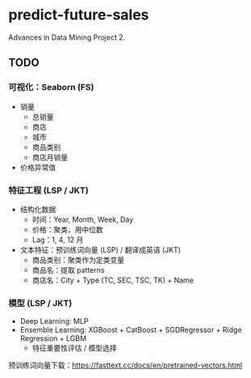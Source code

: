 # predict-future-sales
Advances in Data Mining Project 2.

## TODO
### 可视化：Seaborn (FS)
- 销量
    - 总销量
    - 商店
    - 城市
    - 商品类别
    - 商店月销量
- 价格异常值

### 特征工程 (LSP / JKT)
- 结构化数据
    - 时间：Year, Month, Week, Day
    - 价格：聚类，用中位数
    - Lag：1, 4, 12 月
- 文本特征：预训练词向量 (LSP) / 翻译成英语 (JKT)
    - 商品类别：聚类作为定类变量
    - 商品名：提取 patterns
    - 商店名：City + Type (TC, SEC, TSC, TK) + Name

### 模型 (LSP / JKT)
- Deep Learning: MLP
- Ensemble Learning: XGBoost + CatBoost + SGDRegressor + Ridge Regression + LGBM
    - 特征重要性评估 / 模型选择

预训练词向量下载：https://fasttext.cc/docs/en/pretrained-vectors.html
